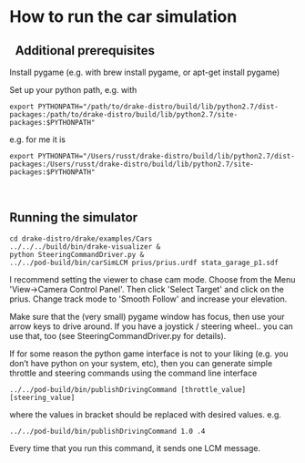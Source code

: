 How to run the car simulation
=============================
 
Additional prerequisites
------------------------

Install pygame (e.g. with brew install pygame, or apt-get install pygame)

Set up your python path, e.g. with

```
export PYTHONPATH="/path/to/drake-distro/build/lib/python2.7/dist-packages:/path/to/drake-distro/build/lib/python2.7/site-packages:$PYTHONPATH" 
```
e.g. for me it is

```
export PYTHONPATH="/Users/russt/drake-distro/build/lib/python2.7/dist-packages:/Users/russt/drake-distro/build/lib/python2.7/site-packages:$PYTHONPATH" 
```
 

Running the simulator
---------------------

```
cd drake-distro/drake/examples/Cars
../../../build/bin/drake-visualizer &     
python SteeringCommandDriver.py &        
../../pod-build/bin/carSimLCM prius/prius.urdf stata_garage_p1.sdf
```

I recommend setting the viewer to chase cam mode.  Choose from the Menu 'View->Camera Control Panel'.
Then click 'Select Target' and click on the prius.  Change track mode to 'Smooth Follow' and increase your elevation.

Make sure that the (very small) pygame window has focus, then use your arrow
keys to drive around. If you have a joystick / steering wheel.. you can use
that, too (see SteeringCommandDriver.py for details).

If for some reason the python game interface is not to your liking (e.g. you
don’t have python on your system, etc), then you can generate simple throttle
and steering commands using the command line interface

```
../../pod-build/bin/publishDrivingCommand [throttle_value] [steering_value]
```
where the values in bracket should be replaced with desired values.  e.g.

```
../../pod-build/bin/publishDrivingCommand 1.0 .4
```
Every time that you run this command, it sends one LCM message.
